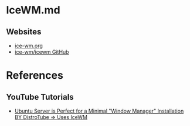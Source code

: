 # IceWM.md

## Websites

* [ice-wm.org](https://ice-wm.org/)
* [ice-wm/icewm GitHub](https://github.com/ice-wm/icewm)

# References

## YouTube Tutorials

* [Ubuntu Server is Perfect for a Minimal "Window Manager" Installation BY DistroTube => Uses IceWM](https://www.youtube.com/watch?v=AHvwxc62lDQ)
